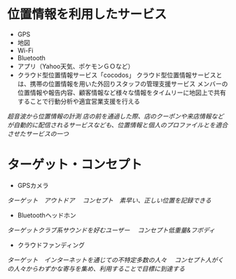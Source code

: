 # 位置情報を利用したサービス
- GPS
- 地図
- Wi-Fi
- Bluetooth
- アプリ（Yahoo天気、ポケモンＧＯなど）
- クラウド型位置情報サービス「cocodos」
クラウド型位置情報サービスとは、携帯の位置情報を用いた外回りスタッフの管理支援サービス
メンバーの位置情報や報告内容、顧客情報など様々な情報をタイムリーに地図上で共有することで行動分析や適宜営業支援を行える

_超音波から位置情報の計測_
*店の前を通過した際、店のクーポンや来店情報などが自動的に配信されるサービスなども、位置情報と個人のプロファイルとを適合させたサービスの一つ*

# ターゲット・コンセプト
- GPSカメラ

*ターゲット　アウトドア*　
*コンセプト　素早い、正しい位置を記録できる*
- Bluetoothヘッドホン

*ターゲットクラブ系サウンドを好むユーザー*　
*コンセプト低重量&フボディ*
- クラウドファンディング

*ターゲット　インターネットを通じての不特定多数の人々*　
*コンセプト人がくの人々からわずかな寄与を集め、利用することで目標に到達する*
